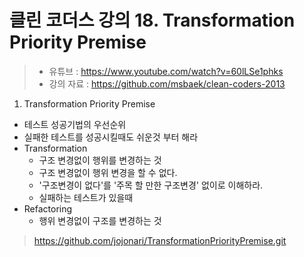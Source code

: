 클린 코더스 강의 18. Transformation Priority Premise
=============================

> * 유튜브 : https://www.youtube.com/watch?v=60lLSe1phks
> * 강의 자료 : https://github.com/msbaek/clean-coders-2013

1. Transformation Priority Premise
  * 테스트 성공기법의 우선순위
  * 실패한 테스트를 성공시킬때도 쉬운것 부터 해라
  * Transformation
    - 구조 변경없이 행위를 변경하는 것
    - 구조 변경없이 행위 변경을 할 수 없다.
    - '구조변경이 없다'를 '주목 할 만한 구조변경' 없이로 이해하라.
    - 실패하는 테스트가 있을때
  * Refactoring
    - 행위 변경없이 구조를 변경하는 것

>https://github.com/jojonari/TransformationPriorityPremise.git
